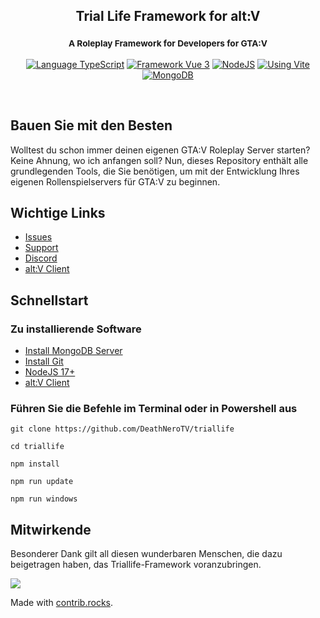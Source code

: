 <h2 align="center">
	Trial Life Framework for alt:V      
</h2>

<h3 align="center">
    <sup>A Roleplay Framework for Developers for GTA:V</sup>
</h3>

<p align="center">
    <a href="https://typescriptlang.org" target="__blank"><img src="https://img.shields.io/badge/Typescript-Typescript-007acc?label=" alt="Language TypeScript"></a>
    <a href="https://vuejs.org" target="__blank"><img src="https://img.shields.io/badge/Framework-Vue%203-green.svg?label=" alt="Framework Vue 3"></a>
    <a href="https://nodejs.org" target="__blank"><img src="https://img.shields.io/badge/Using-NodeJS-darkgreen.svg?label=" alt="NodeJS"></a>
    <a href="https://vitejs.dev" target="__blank"><img src="https://img.shields.io/badge/Using-Vite-cyan.svg?label=" alt="Using Vite"></a>
    <a href="https://mongodb.com/" target="__blank"><img src="https://img.shields.io/badge/Using-MongoDB-green.svg?label=" alt="MongoDB"></a>
</p>

<br />

## Bauen Sie mit den Besten

Wolltest du schon immer deinen eigenen GTA:V Roleplay Server starten? Keine Ahnung, wo ich anfangen soll? Nun, dieses Repository enthält alle grundlegenden Tools, die Sie benötigen, um mit der Entwicklung Ihres eigenen Rollenspielservers für GTA:V zu beginnen.

## Wichtige Links

-   [Issues](https://github.com/deathnerotv/altv-triallife-issues)
-   [Support](https://patreon.com/stuyk/)
-   [Discord](https://ares.stuyk.com/v1/get/discord)
-   [alt:V Client](https://altv.mp)

## Schnellstart

### Zu installierende Software

-   [Install MongoDB Server](https://www.mongodb.com/try/download/community)
-   [Install Git](https://git-scm.com/downloads)
-   [NodeJS 17+](https://nodejs.org/en/download/)
-   [alt:V Client](https://altv.mp/)

### Führen Sie die Befehle im Terminal oder in Powershell aus

```
git clone https://github.com/DeathNeroTV/triallife
```

```
cd triallife
```

```
npm install
```

```
npm run update
```

```
npm run windows
```

## Mitwirkende

Besonderer Dank gilt all diesen wunderbaren Menschen, die dazu beigetragen haben, das Triallife-Framework voranzubringen.

<a href="https://github.com/deathnerotv/triallife/graphs/contributors">
  <img src="https://contrib.rocks/image?repo=deathnerotv/triallife" />
</a>

Made with [contrib.rocks](https://contrib.rocks).
